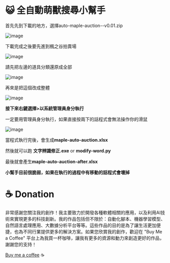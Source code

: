 # 😺 全自動萌獸搜尋小幫手

首先先到下載的地方，選擇auto-maple-auction--v0.01.zip

![image](https://user-images.githubusercontent.com/79703512/235347801-175bec22-1637-4ad9-8cef-150a8c82492b.png)


下載完成之後要先進到楓之谷拍賣場

![image](https://user-images.githubusercontent.com/79703512/235347755-b0d2c371-1c9e-4f4b-9595-038253bb0d1c.png)


請先把左邊的道具分類還原成全部

![image](https://user-images.githubusercontent.com/79703512/235347815-70e6fa33-5dad-4991-9df0-bc3f65c6ed55.png)

再來是把這個改成整體

![image](https://user-images.githubusercontent.com/79703512/235347821-8cb085b4-8b12-459b-8ded-5d28c974dc0f.png)

**接下來右鍵選擇>以系統管理員身分執行**

一定要用管理員身分執行，如果直接按兩下的話程式會無法操作你的滑鼠

![image](https://user-images.githubusercontent.com/79703512/235347829-8bb3913d-b50a-40c3-a7e7-f65639d92a88.png)

當程式執行完後，會生成**maple-auto-auction.xlsx**

然後就可以跑 **文字辨識修正.exe** or **modify-word.py**

最後就會產生**maple-auto-auction-after.xlsx**

**小幫手目前很脆弱，如果在執行的過程中有移動的話程式會壞掉**

# ☕ Donation
非常感謝您關注我的創作！我主要致力於開發各種軟體相關的應用，以及利用AI技術來實現更多的科技創新。我的作品包括但不限於：自動化腳本、機器學習模型、自然語言處理應用、大數據分析平台等等。這些作品的目的是為了讓生活更加便捷，也為不同行業提供更多的解決方案。如果您欣賞我的創作，歡迎在 "Buy Me a Coffee" 平台上為我買一杯咖啡，讓我有更多的資源和動力來創造更好的作品，謝謝您的支持！
 
[Buy me a coffee](https://www.buymeacoffee.com/huangmitch) ☕
